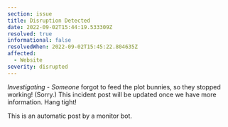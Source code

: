 ```yaml
---
section: issue
title: Disruption Detected
date: 2022-09-02T15:44:19.533309Z
resolved: true
informational: false
resolvedWhen: 2022-09-02T15:45:22.804635Z
affected:
  - Website
severity: disrupted
---
```

*Investigating* - _Someone_ forgot to feed the plot bunnies, so they stopped working! (Sorry.) This incident post will be updated once we have more information. Hang tight!

This is an automatic post by a monitor bot.
        